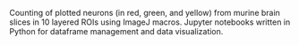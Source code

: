 Counting of plotted neurons (in red, green, and yellow) from murine brain slices in 10 layered ROIs using ImageJ macros. Jupyter notebooks written in Python for dataframe management and data visualization.
